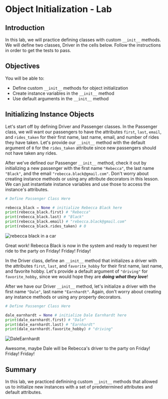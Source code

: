 
# Object Initialization - Lab

## Introduction
In this lab, we will practice defining classes with custom `__init__` methods. We will define two classes, Driver in the cells below. Follow the instructions in order to get the tests to pass.

## Objectives

You will be able to:

* Define custom `__init__` methods for object initialization
* Create instance variables in the `__init__` method 
* Use default arguments in the `__init__` method

## Initializing Instance Objects

Let's start off by defining Driver and Passenger classes. In the Passenger class, we will want our passengers to have the attributes `first`, `last`, `email`, and `rides_taken` for their first name, last name, email, and number of rides they have taken. Let's provide our `__init__` method with the default argument of `0` for the `rides_taken` attribute since new passengers should not have taken any rides. 

After we've defined our Passenger `__init__` method, check it out by initializing a new passenger with the first name `"Rebecca"`, the last name `"Black"`, and the email `"rebecca.black@gmail.com"`. Don't worry about creating instance methods or using any attribute decorators in this lesson. We can just instantiate instance variables and use those to access the instance's attributes.


```python
# Define Passenger Class Here
```


```python
rebecca_black = None # initialize Rebecca Black here
print(rebecca_black.first) # "Rebecca"
print(rebecca_black.last) # "Black"
print(rebecca_black.email) # "rebecca.black@gmail.com"
print(rebecca_black.rides_taken) # 0
```

![rebecca black in a car](https://media.giphy.com/media/8SS0MSoBHa8la/giphy.gif)

Great work! Rebecca Black is now in the system and ready to request her ride to the party on Friday! Friday! Friday!

In the Driver class, define an `__init__` method that initializes a driver with the attributes `first`, `last`, and `favorite_hobby` for their first name, last name, and favorite hobby. Let's provide a default argument of `"driving"` for `favorite_hobby`, since we would hope they are ***doing what they love***! 

After we have our Driver `__init__` method, let's initialize a driver with the first name `"Dale"`, last name `"Earnhardt"`. Again, don't worry about creating any instance methods or using any property decorators.


```python
# Define Passenger Class Here
```


```python
dale_earnhardt = None # initialize Dale Earnhardt here
print(dale_earnhardt.first) # "Dale"
print(dale_earnhardt.last) # "Earnhardt"
print(dale_earnhardt.favorite_hobby) # "driving"
```

![DaleEarnhardt](https://media.giphy.com/media/3ohzdSGBkwbvuPdO3S/giphy.gif)

Awesome, maybe Dale will be Rebecca's driver to the party on Friday! Friday! Friday! 

## Summary


In this lab, we practiced definining custom `__init__` methods that allowed us to initialize new instances with a set of predetermined attributes and default attributes.
